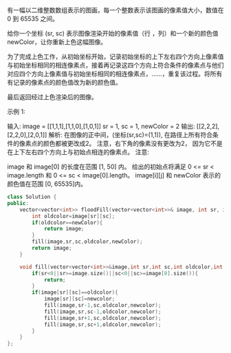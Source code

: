 有一幅以二维整数数组表示的图画，每一个整数表示该图画的像素值大小，数值在 0 到 65535 之间。

给你一个坐标 (sr, sc) 表示图像渲染开始的像素值（行 ，列）和一个新的颜色值 newColor，让你重新上色这幅图像。

为了完成上色工作，从初始坐标开始，记录初始坐标的上下左右四个方向上像素值与初始坐标相同的相连像素点，接着再记录这四个方向上符合条件的像素点与他们对应四个方向上像素值与初始坐标相同的相连像素点，……，重复该过程。将所有有记录的像素点的颜色值改为新的颜色值。

最后返回经过上色渲染后的图像。

示例 1:

输入: 
image = [[1,1,1],[1,1,0],[1,0,1]]
sr = 1, sc = 1, newColor = 2
输出: [[2,2,2],[2,2,0],[2,0,1]]
解析: 
在图像的正中间，(坐标(sr,sc)=(1,1)),
在路径上所有符合条件的像素点的颜色都被更改成2。
注意，右下角的像素没有更改为2，
因为它不是在上下左右四个方向上与初始点相连的像素点。
注意:

image 和 image[0] 的长度在范围 [1, 50] 内。
给出的初始点将满足 0 <= sr < image.length 和 0 <= sc < image[0].length。
image[i][j] 和 newColor 表示的颜色值在范围 [0, 65535]内。

```cpp
class Solution {
public:
    vector<vector<int>> floodFill(vector<vector<int>>& image, int sr, int sc, int newColor) {
        int oldcolor=image[sr][sc];
        if(oldcolor==newColor){
            return image;
        }
        fill(image,sr,sc,oldcolor,newColor);
        return image;
    }

    void fill(vector<vector<int>>&image,int sr,int sc,int oldcolor,int newcolor){
        if(sr<0||sr>=image.size()||sc<0||sc>=image[0].size()){
            return;
        }
        if(image[sr][sc]==oldcolor){
            image[sr][sc]=newcolor;
            fill(image,sr-1,sc,oldcolor,newcolor);
            fill(image,sr,sc-1,oldcolor,newcolor);
            fill(image,sr+1,sc,oldcolor,newcolor);
            fill(image,sr,sc+1,oldcolor,newcolor);
        }
    }
};
```

